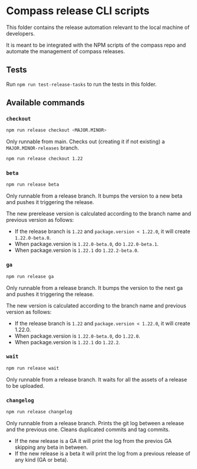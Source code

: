 # Compass release CLI scripts

This folder contains the release automation relevant to the local machine of developers.

It is meant to be integrated with the NPM scripts of the compass repo and automate the management of compass releases.

## Tests

Run `npm run test-release-tasks` to run the tests in this folder.

## Available commands

### `checkout`

```sh
npm run release checkout <MAJOR.MINOR>
```

Only runnable from main. Checks out (creating it if not existing) a `MAJOR.MINOR-releases` branch.

```sh
npm run release checkout 1.22
```

### `beta`

```sh
npm run release beta
```

Only runnable from a release branch. It bumps the version to a new beta and pushes it triggering the release.

The new prerelease version is calculated according to the branch name and previous version as follows:

- If the release branch is `1.22` and `package.version < 1.22.0`, it will create `1.22.0-beta.0`.
- When package.version is `1.22.0-beta.0`, do `1.22.0-beta.1`.
- When package.version is `1.22.1` do `1.22.2-beta.0`.

### `ga`

```sh
npm run release ga
```

Only runnable from a release branch. It bumps the version to the next ga and pushes it triggering the release.

The new version is calculated according to the branch name and previous version as follows:

- If the release branch is `1.22` and `package.version < 1.22.0`, it will create 1.22.0.
- When package.version is `1.22.0-beta.0`, do `1.22.0`.
- When package.version is `1.22.1` do `1.22.2`.

### `wait`

```sh
npm run release wait
```

Only runnable from a release branch. It waits for all the assets of a release to be uploaded.

### `changelog`

```sh
npm run release changelog
```

Only runnable from a release branch. Prints the git log between a release and the previous one. Cleans duplicated commits and tag commits.

- If the new release is a GA it will print the log from the previos GA skipping any beta in between.
- If the new release is a beta it will print the log from a previous release of any kind (GA or beta).
